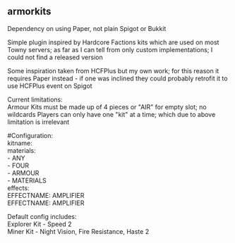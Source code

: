 ## armorkits
Dependency on using Paper, not plain Spigot or Bukkit

Simple plugin inspired by Hardcore Factions kits which are used on most Towny servers; as far as I can tell from only custom implementations; I could not find a released version

Some inspiration taken from HCFPlus but my own work; for this reason it requires Paper instead - if one was inclined they could probably retrofit it to use HCFPlus event on Spigot

Current limitations:<br/>
Armour Kits must be made up of 4 pieces or "AIR" for empty slot; no wildcards
Players can only have one "kit" at a time; which due to above limitation is irrelevant


#Configuration:<br/>
kitname:<br/>
  materials:<br/>
    - ANY<br/>
    - FOUR<br/>
    - ARMOUR<br/>
    - MATERIALS<br/>
  effects:<br/>
    EFFECTNAME: AMPLIFIER<br/>
    EFFECTNAME: AMPLIFIER<br/>
    
Default config includes:<br/>
Explorer Kit - Speed 2<br/>
Miner Kit - Night Vision, Fire Resistance, Haste 2<br/>

